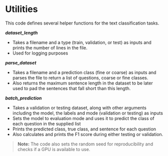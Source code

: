  # Utilities
 
This code defines several helper functions for the text classification tasks.

<b><i>dataset_length</i></b>
- Takes a filename and a type (train, validation, or test) as inputs and prints the number of lines in the file.
- Used for logging purposes

<b><i>parse_dataset</i></b>
- Takes a filename and a prediction class (fine or coarse) as inputs and parses the file to return a list of questions, coarse or fine classes. 
- Also returns the maximum sentence length in the dataset to be later used to pad the sentences that fall short than this length.

<b><i>batch_prediction</i></b>
- Takes a validation or testing dataset, along with other arguments including the model, the labels and mode (validation or testing) as inputs
- Sets the model to evaluation mode and uses it to predict the class of each question in the supplied list
- Prints the predicted class, true class, and sentence for each question
- Also calculates and prints the F1 score during either testing or validation.

>**Note:** The code also sets the random seed for reproducibility and checks if a GPU is available to use.




